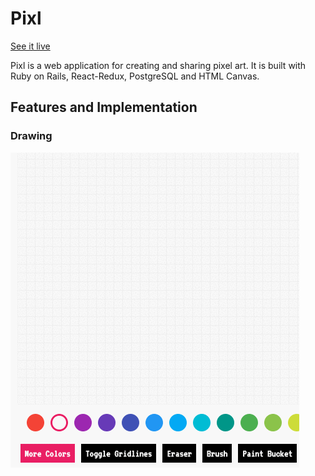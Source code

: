 <h1>Pixl</h1>

<a href="https://pixl-app.herokuapp.com/#/">See it live</a>

Pixl is a web application for creating and sharing pixel art. It is built with Ruby on Rails, React-Redux, PostgreSQL and HTML Canvas.

<h2>Features and Implementation</h2>

<h3>Drawing</h3>

<img src="docs/screenshots/wkKu8kT6ZA.gif"><img>
